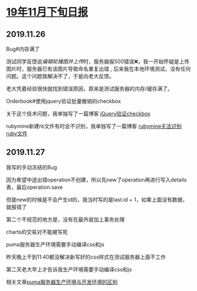 # [19年11月下旬日报](2019/11/daily)

## 2019.11.26

<i class="fa fa-hashtag"></i>
Bug#内存满了

测试同学反馈说*编辑轮播图并上传*时，服务器报500错误❌，我一开始怀疑是上传图片时，服务器已有该图片导致命名重复出错 ,
后来我在本地环境测试，没有任何问题。这个问题我解决不了，于是向老大反馈。

老大凭着经验很快就找到错误原因，原来是测试服务器的内存/缓存满了。

<i class="fa fa-hashtag"></i>
Orderbook#使用jquery验证批量撤销的checkbox

关于这个技术问题，我单独写了一篇博客 [jQuery验证checkbox](2019/11/checkbox_jquery_validate)

<i class="fa fa-hashtag"></i>
rubymine新建rb文件有时会不识别，我单独写了一篇博客 [rubymine无法识别ruby文件](2019/11/rubymine_not_recognize_rb)

## 2019.11.27

<i class="fa fa-hashtag"></i>
我写的手动冻结的Bug

因为希望中途出错operation不创建，所以先new了operation再进行写入details表，最后operation.save

但是new的时候是不会产生id的，我当时写的是last.id + 1，如果上面没有数据，就报错了

第二个不规范的地方是，没有在最外层加上事务处理

<i class="fa fa-hashtag"></i>
charts的交易对不能被写死

<i class="fa fa-hashtag"></i>
puma服务器生产环境需要手动编译css和js

昨天晚上干到11:40都没解决新写好的css样式在测试服务器上面不工作

第二天老大早上才告诉我生产环境需要手动编译css和js

相关文章[puma服务器生产环境与开发环境的区别](2019/11/puma_production)
